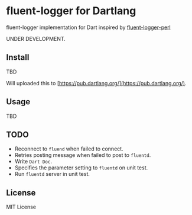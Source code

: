 # fluent-logger for Dartlang

fluent-logger implementation for Dart inspired by [fluent-logger-perl](https://github.com/fluent/fluent-logger-perl)

UNDER DEVELOPMENT.

## Install

TBD

Will uploaded this to [https://pub.dartlang.org/](https://pub.dartlang.org/).

## Usage

TBD

## TODO

- Reconnect to `fluend` when failed to connect.
- Retries posting message when failed to post to `fluentd`.
- Write `Dart Doc`.
- Specifies the parameter setting to `fluentd` on unit test.
- Run `fluentd` server in unit test.

## License

MIT License
